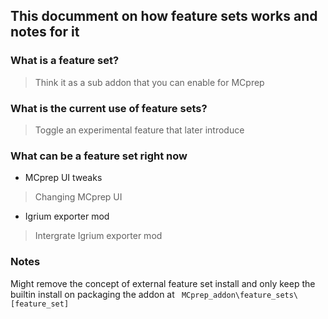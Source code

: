 ## This documment on how feature sets works and notes for it

### What is a feature set?
> Think it as a sub addon that you can enable for MCprep

### What is the current use of feature sets?
> Toggle an experimental feature that later introduce

### What can be a feature set right now
- MCprep UI tweaks 
> Changing MCprep UI
- Igrium exporter mod
> Intergrate Igrium exporter mod

### Notes
Might remove the concept of external feature set install and only keep the builtin install on packaging the addon at ` MCprep_addon\feature_sets\[feature_set]`